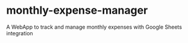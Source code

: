 # monthly-expense-manager
A WebApp to track and manage monthly expenses with Google Sheets integration
